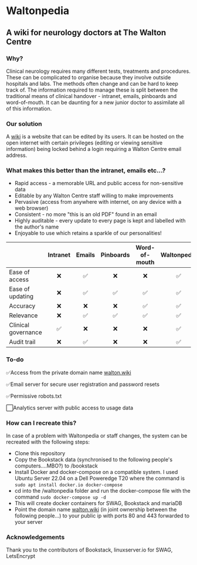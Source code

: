 # Waltonpedia

## A wiki for neurology doctors at The Walton Centre

### Why?
Clinical neurology requires many different tests, treatments and procedures. These can be complicated to organise because they involve outside hospitals and labs. The methods often change and can be hard to keep track of. The information required to manage these is split between the traditional means of clinical handover - intranet, emails, pinboards and word-of-mouth. It can be daunting for a new junior doctor to assimilate all of this information.

### Our solution
A [wiki](https://en.wikipedia.org/wiki/Wiki) is a website that can be edited by its users. It can be hosted on the open internet with certain privileges (editing or viewing sensitive information) being locked behind a login requiring a Walton Centre email address.

### What makes this better than the intranet, emails etc...?
- Rapid access - a memorable URL and public access for non-sensitive data
- Editable by any Walton Centre staff willing to make improvements
- Pervasive (access from anywhere with internet, on any device with a web browser)
- Consistent - no more "this is an old PDF" found in an email
- Highly auditable - every update to every page is kept and labelled with the author's name
- Enjoyable to use which retains a sparkle of our personalities!

|                     |  Intranet | Emails | Pinboards  | Word-of-mouth | Waltonpedia |
|---------------------|:---------:|:------:|:----------:|:--------------:|:-----------:|
| Ease of access      | ❌        | ✅   | ❌         | ❌            | ✅           |              
| Ease of updating    | ❌        | ✅   | ✅         | ✅            | ✅           |
| Accuracy            | ❌        | ❌   | ❌         | ✅            | ✅           |
| Relevance           | ❌        | ✅   | ✅         | ✅            | ✅           |
| Clinical governance | ✅        | ❌   | ❌         | ❌            | ✅           |
| Audit trail         | ❌        | ✅   | ❌         | ❌            | ✅           |

### To-do
✅Access from the private domain name [walton.wiki](walton.wiki)

✅Email server for secure user registration and password resets

✅Permissive robots.txt

⬜Analytics server with public access to usage data

### How can I recreate this?
In case of a problem with Waltonpedia or staff changes, the system can be recreated with the following steps:
- Clone this repository
- Copy the Bookstack data (synchronised to the following people's computers....MBO?) to /bookstack
- Install Docker and docker-compose on a compatible system. I used Ubuntu Server 22.04 on a Dell Poweredge T20 where the command is `sudo apt install docker.io docker-compose`
- cd into the /waltonpedia folder and run the docker-compose file with the command `sudo docker-compose up -d`
- This will create docker containers for SWAG, Bookstack and mariaDB
- Point the domain name [walton.wiki](walton.wiki) (in joint ownership between the following people...) to your public ip with ports 80 and 443 forwarded to your server

### Acknowledgements

Thank you to the contributors of Bookstack, linuxserver.io for SWAG, LetsEncrypt
